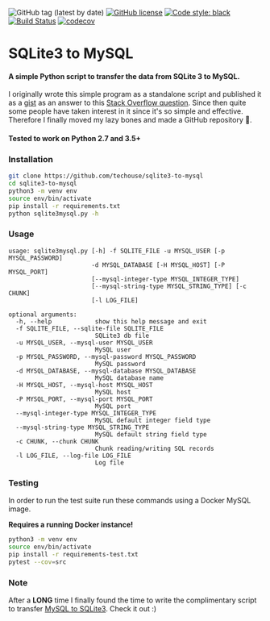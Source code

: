 ![GitHub tag (latest by date)](https://img.shields.io/github/v/tag/techouse/sqlite3-to-mysql)
[![GitHub license](https://img.shields.io/github/license/techouse/sqlite3-to-mysql)](https://github.com/techouse/sqlite3-to-mysql/blob/master/LICENSE)
[![Code style: black](https://img.shields.io/badge/code%20style-black-000000.svg)](https://github.com/ambv/black)
[![Build Status](https://travis-ci.org/techouse/sqlite3-to-mysql.svg?branch=master)](https://travis-ci.org/techouse/sqlite3-to-mysql)
[![codecov](https://codecov.io/gh/techouse/sqlite3-to-mysql/branch/master/graph/badge.svg)](https://codecov.io/gh/techouse/sqlite3-to-mysql)

# SQLite3 to MySQL

#### A simple Python script to transfer the data from SQLite 3 to MySQL.

I originally wrote this simple program as a standalone script and published it
as a [gist](https://gist.github.com/techouse/4deb94eee58a02d104c6) as an answer
to this [Stack Overflow question](https://stackoverflow.com/questions/18671/quick-easy-way-to-migrate-sqlite3-to-mysql/32243979#32243979).
Since then quite some people have taken interest in it since it's so simple and
effective. Therefore I finally moved my lazy bones and made a GitHub repository :octopus:.

#### Tested to work on Python 2.7 and 3.5+

### Installation
```bash
git clone https://github.com/techouse/sqlite3-to-mysql
cd sqlite3-to-mysql
python3 -m venv env
source env/bin/activate
pip install -r requirements.txt
python sqlite3mysql.py -h
```

### Usage
```
usage: sqlite3mysql.py [-h] -f SQLITE_FILE -u MYSQL_USER [-p MYSQL_PASSWORD]
                       -d MYSQL_DATABASE [-H MYSQL_HOST] [-P MYSQL_PORT]
                       [--mysql-integer-type MYSQL_INTEGER_TYPE]
                       [--mysql-string-type MYSQL_STRING_TYPE] [-c CHUNK]
                       [-l LOG_FILE]

optional arguments:
  -h, --help            show this help message and exit
  -f SQLITE_FILE, --sqlite-file SQLITE_FILE
                        SQLite3 db file
  -u MYSQL_USER, --mysql-user MYSQL_USER
                        MySQL user
  -p MYSQL_PASSWORD, --mysql-password MYSQL_PASSWORD
                        MySQL password
  -d MYSQL_DATABASE, --mysql-database MYSQL_DATABASE
                        MySQL database name
  -H MYSQL_HOST, --mysql-host MYSQL_HOST
                        MySQL host
  -P MYSQL_PORT, --mysql-port MYSQL_PORT
                        MySQL port
  --mysql-integer-type MYSQL_INTEGER_TYPE
                        MySQL default integer field type
  --mysql-string-type MYSQL_STRING_TYPE
                        MySQL default string field type
  -c CHUNK, --chunk CHUNK
                        Chunk reading/writing SQL records
  -l LOG_FILE, --log-file LOG_FILE
                        Log file
```

### Testing
In order to run the test suite run these commands using a Docker MySQL image.

**Requires a running Docker instance!**
```bash
python3 -m venv env
source env/bin/activate
pip install -r requirements-test.txt
pytest --cov=src
```

### Note
After a __LONG__ time I finally found the time to write the complimentary script to transfer
[MySQL to SQLite3](https://github.com/techouse/mysql-to-sqlite3). Check it out :)
